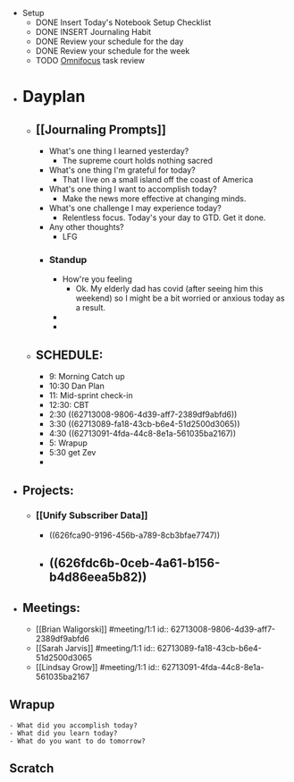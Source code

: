 - Setup
	- DONE Insert Today's Notebook Setup Checklist
	- DONE INSERT Journaling Habit
	- DONE Review your schedule for the day
	- DONE Review your schedule for the week
	- TODO [Omnifocus](omnifocus://) task review
- # Dayplan
	- ## [[Journaling Prompts]]
		- What's one thing I learned yesterday?
			- The supreme court holds nothing sacred
		- What's one thing I'm grateful for today?
			- That I live on a small island off the coast of America
		- What's one thing I want to accomplish today?
			- Make the news more effective at changing minds.
		- What's one challenge I may experience today?
			- Relentless focus. Today's your day to GTD. Get it done.
		- Any other thoughts?
			- LFG
		- ### Standup
			- How're you feeling
				- Ok. My elderly dad has covid (after seeing him this weekend) so I might be a bit worried or anxious today as a result.
			-
			-
	- ## SCHEDULE:
		- 9: Morning Catch up
		- 10:30 Dan Plan
		- 11: Mid-sprint check-in
		- 12:30: CBT
		- 2:30 ((62713008-9806-4d39-aff7-2389df9abfd6))
		- 3:30 ((62713089-fa18-43cb-b6e4-51d2500d3065))
		- 4:30 ((62713091-4fda-44c8-8e1a-561035ba2167))
		- 5: Wrapup
		- 5:30 get Zev
		-
- ## Projects:
	- ### [[Unify Subscriber Data]]
		- ((626fca90-9196-456b-a789-8cb3bfae7747))
		- ((626fdc6b-0ceb-4a61-b156-b4d86eea5b82))
			-
- ## Meetings:
	- [[Brian Waligorski]] #meeting/1:1
	  id:: 62713008-9806-4d39-aff7-2389df9abfd6
	- [[Sarah Jarvis]] #meeting/1:1
	  id:: 62713089-fa18-43cb-b6e4-51d2500d3065
	- [[Lindsay Grow]] #meeting/1:1
	  id:: 62713091-4fda-44c8-8e1a-561035ba2167
## Wrapup
	- What did you accomplish today?
	- What did you learn today?
	- What do you want to do tomorrow?
## Scratch